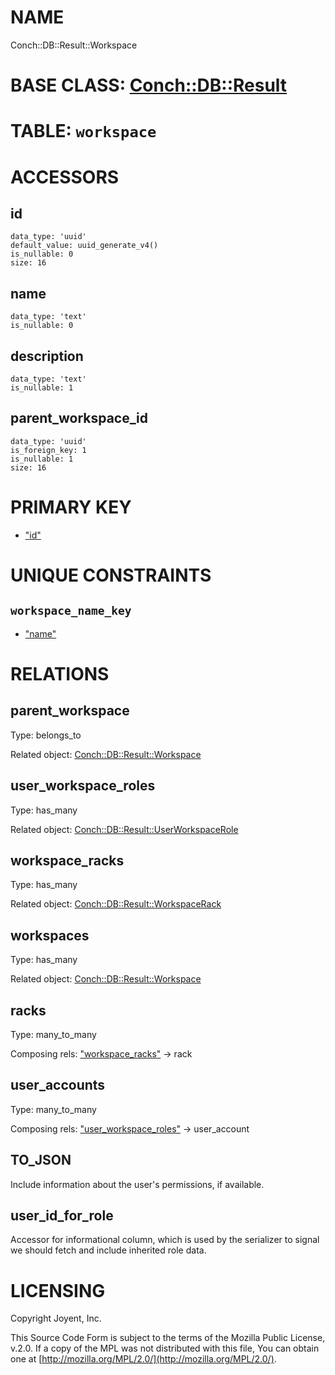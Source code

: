 # NAME

Conch::DB::Result::Workspace

# BASE CLASS: [Conch::DB::Result](/modules/Conch::DB::Result)

# TABLE: `workspace`

# ACCESSORS

## id

```
data_type: 'uuid'
default_value: uuid_generate_v4()
is_nullable: 0
size: 16
```

## name

```
data_type: 'text'
is_nullable: 0
```

## description

```
data_type: 'text'
is_nullable: 1
```

## parent\_workspace\_id

```
data_type: 'uuid'
is_foreign_key: 1
is_nullable: 1
size: 16
```

# PRIMARY KEY

- ["id"](#id)

# UNIQUE CONSTRAINTS

## `workspace_name_key`

- ["name"](#name)

# RELATIONS

## parent\_workspace

Type: belongs\_to

Related object: [Conch::DB::Result::Workspace](/modules/Conch::DB::Result::Workspace)

## user\_workspace\_roles

Type: has\_many

Related object: [Conch::DB::Result::UserWorkspaceRole](/modules/Conch::DB::Result::UserWorkspaceRole)

## workspace\_racks

Type: has\_many

Related object: [Conch::DB::Result::WorkspaceRack](/modules/Conch::DB::Result::WorkspaceRack)

## workspaces

Type: has\_many

Related object: [Conch::DB::Result::Workspace](/modules/Conch::DB::Result::Workspace)

## racks

Type: many\_to\_many

Composing rels: ["workspace\_racks"](#workspace_racks) -> rack

## user\_accounts

Type: many\_to\_many

Composing rels: ["user\_workspace\_roles"](#user_workspace_roles) -> user\_account

## TO\_JSON

Include information about the user's permissions, if available.

## user\_id\_for\_role

Accessor for informational column, which is used by the serializer to signal we should fetch
and include inherited role data.

# LICENSING

Copyright Joyent, Inc.

This Source Code Form is subject to the terms of the Mozilla Public License,
v.2.0. If a copy of the MPL was not distributed with this file, You can obtain
one at [http://mozilla.org/MPL/2.0/](http://mozilla.org/MPL/2.0/).
